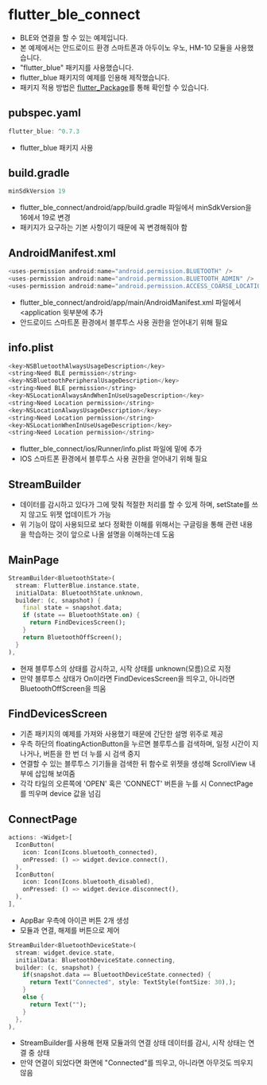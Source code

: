 # flutter_ble_connect

- BLE와 연결을 할 수 있는 예제입니다.
- 본 예제에서는 안드로이드 환경 스마트폰과 아두이노 우노, HM-10 모듈을 사용했습니다.
- "flutter_blue" 패키지를 사용했습니다.
- flutter_blue 패키지의 예제를 인용해 제작했습니다.
- 패키지 적용 방법은 [flutter_Package](https://github.com/OOGEE/Flutter/tree/master/flutter_Package)를 통해 확인할 수 있습니다.

## pubspec.yaml
~~~dart
flutter_blue: ^0.7.3
~~~
- flutter_blue 패키지 사용

## build.gradle
~~~dart
minSdkVersion 19
~~~
- flutter_ble_connect/android/app/build.gradle 파일에서 minSdkVersion을 16에서 19로 변경
- 패키지가 요구하는 기본 사항이기 때문에 꼭 변경해줘야 함

## AndroidManifest.xml
~~~dart
<uses-permission android:name="android.permission.BLUETOOTH" />
<uses-permission android:name="android.permission.BLUETOOTH_ADMIN" />
<uses-permission android:name="android.permission.ACCESS_COARSE_LOCATION"/>
~~~
- flutter_ble_connect/android/app/main/AndroidManifest.xml 파일에서 <application 윗부분에 추가
- 안드로이드 스마트폰 환경에서 블루투스 사용 권한을 얻어내기 위해 필요

## info.plist
~~~dart
<key>NSBluetoothAlwaysUsageDescription</key>
<string>Need BLE permission</string>
<key>NSBluetoothPeripheralUsageDescription</key>
<string>Need BLE permission</string>
<key>NSLocationAlwaysAndWhenInUseUsageDescription</key>
<string>Need Location permission</string>
<key>NSLocationAlwaysUsageDescription</key>
<string>Need Location permission</string>
<key>NSLocationWhenInUseUsageDescription</key>
<string>Need Location permission</string>
~~~
- flutter_ble_connect/ios/Runner/info.plist 파일에 <dict> 밑에 추가
- IOS 스마트폰 환경에서 블루투스 사용 권한을 얻어내기 위해 필요

## StreamBuilder

- 데이터를 감시하고 있다가 그에 맞춰 적절한 처리를 할 수 있게 하며, setState를 쓰지 않고도 위젯 업데이트가 가능
- 위 기능이 많이 사용되므로 보다 정확한 이해를 위해서는 구글링을 통해 관련 내용을 학습하는 것이 앞으로 나올 설명을 이해하는데 도움

## MainPage
~~~dart
StreamBuilder<BluetoothState>(
  stream: FlutterBlue.instance.state,
  initialData: BluetoothState.unknown,
  builder: (c, snapshot) {
    final state = snapshot.data;
    if (state == BluetoothState.on) {
      return FindDevicesScreen();
    }
    return BluetoothOffScreen();
  }
),
~~~
- 현재 블루투스의 상태를 감시하고, 시작 상태를 unknown(모름)으로 지정
- 만약 블루투스 상태가 On이라면 FindDevicesScreen을 띄우고, 아니라면 BluetoothOffScreen을 띄움

## FindDevicesScreen

- 기존 패키지의 예제를 가져와 사용했기 때문에 간단한 설명 위주로 제공
- 우측 하단의 floatingActionButton을 누르면 블루투스를 검색하며, 일정 시간이 지나거나, 버튼을 한 번 더 누를 시 검색 중지
- 연결할 수 있는 블루투스 기기들을 검색한 뒤 함수로 위젯을 생성해 ScrollView 내부에 삽입해 보여줌
- 각각 타일의 오른쪽에 'OPEN' 혹은 'CONNECT' 버튼을 누를 시 ConnectPage를 띄우며 device 값을 넘김

## ConnectPage
~~~dart
actions: <Widget>[
  IconButton(
    icon: Icon(Icons.bluetooth_connected),
    onPressed: () => widget.device.connect(),
  ),
  IconButton(
    icon: Icon(Icons.bluetooth_disabled),
    onPressed: () => widget.device.disconnect(),
  ),
],
~~~
- AppBar 우측에 아이콘 버튼 2개 생성
- 모듈과 연결, 해제를 버튼으로 제어

~~~dart
StreamBuilder<BluetoothDeviceState>(
  stream: widget.device.state,
  initialData: BluetoothDeviceState.connecting,
  builder: (c, snapshot) {
    if(snapshot.data == BluetoothDeviceState.connected) {
      return Text("Connected", style: TextStyle(fontSize: 30),);
    }
    else {
      return Text("");
    }
  },
),
~~~
- StreamBuilder를 사용해 현재 모듈과의 연결 상태 데이터를 감시, 시작 상태는 연결 중 상태
- 만약 연결이 되었다면 화면에 "Connected"를 띄우고, 아니라면 아무것도 띄우지 않음